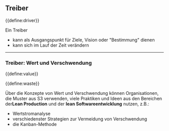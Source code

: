 ## Treiber

{{define:driver}}

Ein Treiber

- kann als Ausgangspunkt für Ziele, Vision oder "Bestimmung" dienen
- kann sich im Lauf der Zeit verändern

* * *

### Treiber: Wert und Verschwendung

{{define:value}}

{{define:waste}}

Über die Konzepte von Wert und Verschwendung können Organisationen, die Muster aus S3 verwenden, viele Praktiken und Ideen aus den Bereichen der**Lean Production** und der **lean Softwareentwicklung** nutzen, z.B.:

- Wertstromanalyse
- verschiedenster Strategien zur Vermeidung von Verschwendung
- die Kanban-Methode